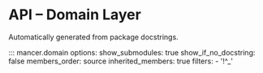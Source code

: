 # API – Domain Layer

Automatically generated from package docstrings.

::: mancer.domain
    options:
      show_submodules: true
      show_if_no_docstring: false
      members_order: source
      inherited_members: true
      filters:
        - '!^_'

